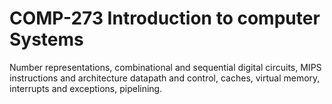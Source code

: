# COMP-273 Introduction to computer Systems
Number representations, combinational and sequential digital circuits, MIPS instructions and architecture datapath and control, caches, virtual memory, interrupts and exceptions, pipelining.
